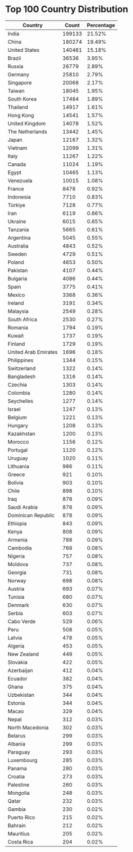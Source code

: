 # Top 100 Country Distribution
| Country | Count | Percentage |
|----|----|----|
| India | 199133 | 21.52% |
| China | 180274 | 19.49% |
| United States | 140461 | 15.18% |
| Brazil | 36536 | 3.95% |
| Russia | 26779 | 2.89% |
| Germany | 25810 | 2.79% |
| Singapore | 20068 | 2.17% |
| Taiwan | 18045 | 1.95% |
| South Korea | 17484 | 1.89% |
| Thailand | 14917 | 1.61% |
| Hong Kong | 14541 | 1.57% |
| United Kingdom | 14078 | 1.52% |
| The Netherlands | 13442 | 1.45% |
| Japan | 12167 | 1.32% |
| Vietnam | 12099 | 1.31% |
| Italy | 11267 | 1.22% |
| Canada | 11024 | 1.19% |
| Egypt | 10465 | 1.13% |
| Venezuela | 10015 | 1.08% |
| France | 8478 | 0.92% |
| Indonesia | 7710 | 0.83% |
| Türkiye | 7128 | 0.77% |
| Iran | 6119 | 0.66% |
| Ukraine | 6015 | 0.65% |
| Tanzania | 5665 | 0.61% |
| Argentina | 5045 | 0.55% |
| Australia | 4843 | 0.52% |
| Sweden | 4729 | 0.51% |
| Poland | 4653 | 0.50% |
| Pakistan | 4107 | 0.44% |
| Bulgaria | 4086 | 0.44% |
| Spain | 3775 | 0.41% |
| Mexico | 3368 | 0.36% |
| Ireland | 3191 | 0.34% |
| Malaysia | 2549 | 0.28% |
| South Africa | 2530 | 0.27% |
| Romania | 1794 | 0.19% |
| Kuwait | 1737 | 0.19% |
| Finland | 1729 | 0.19% |
| United Arab Emirates | 1696 | 0.18% |
| Philippines | 1344 | 0.15% |
| Switzerland | 1322 | 0.14% |
| Bangladesh | 1316 | 0.14% |
| Czechia | 1303 | 0.14% |
| Colombia | 1280 | 0.14% |
| Seychelles | 1277 | 0.14% |
| Israel | 1247 | 0.13% |
| Belgium | 1221 | 0.13% |
| Hungary | 1208 | 0.13% |
| Kazakhstan | 1200 | 0.13% |
| Morocco | 1156 | 0.12% |
| Portugal | 1120 | 0.12% |
| Uruguay | 1020 | 0.11% |
| Lithuania | 986 | 0.11% |
| Greece | 921 | 0.10% |
| Bolivia | 903 | 0.10% |
| Chile | 898 | 0.10% |
| Iraq | 878 | 0.09% |
| Saudi Arabia | 878 | 0.09% |
| Dominican Republic | 878 | 0.09% |
| Ethiopia | 843 | 0.09% |
| Kenya | 808 | 0.09% |
| Armenia | 788 | 0.09% |
| Cambodia | 768 | 0.08% |
| Nigeria | 757 | 0.08% |
| Moldova | 737 | 0.08% |
| Georgia | 731 | 0.08% |
| Norway | 698 | 0.08% |
| Austria | 693 | 0.07% |
| Tunisia | 680 | 0.07% |
| Denmark | 630 | 0.07% |
| Serbia | 603 | 0.07% |
| Cabo Verde | 529 | 0.06% |
| Peru | 508 | 0.05% |
| Latvia | 478 | 0.05% |
| Algeria | 453 | 0.05% |
| New Zealand | 449 | 0.05% |
| Slovakia | 422 | 0.05% |
| Azerbaijan | 412 | 0.04% |
| Ecuador | 382 | 0.04% |
| Ghana | 375 | 0.04% |
| Uzbekistan | 344 | 0.04% |
| Estonia | 344 | 0.04% |
| Macao | 329 | 0.04% |
| Nepal | 312 | 0.03% |
| North Macedonia | 302 | 0.03% |
| Belarus | 299 | 0.03% |
| Albania | 299 | 0.03% |
| Paraguay | 293 | 0.03% |
| Luxembourg | 285 | 0.03% |
| Panama | 280 | 0.03% |
| Croatia | 273 | 0.03% |
| Palestine | 260 | 0.03% |
| Mongolia | 248 | 0.03% |
| Qatar | 232 | 0.03% |
| Gambia | 230 | 0.02% |
| Puerto Rico | 215 | 0.02% |
| Bahrain | 212 | 0.02% |
| Mauritius | 205 | 0.02% |
| Costa Rica | 204 | 0.02% |
